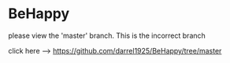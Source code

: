 # BeHappy

please view the 'master' branch. This is the incorrect branch 

click here --> https://github.com/darrel1925/BeHappy/tree/master
